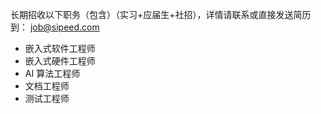 
长期招收以下职务（包含）（实习+应届生+社招），详情请联系或直接发送简历到： job@sipeed.com

* 嵌入式软件工程师
* 嵌入式硬件工程师
* AI 算法工程师
* 文档工程师
* 测试工程师


